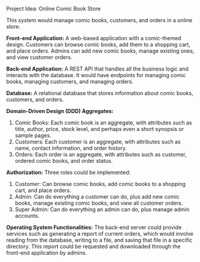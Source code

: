 Project Idea: Online Comic Book Store

This system would manage comic books, customers, and orders in a online store.

**Front-end Application:**
A web-based application with a comic-themed design. Customers can browse comic books, add them to a shopping cart, and place orders. Admins can add new comic books, manage existing ones, and view customer orders.

**Back-end Application:**
A REST API that handles all the business logic and interacts with the database. It would have endpoints for managing comic books, managing customers, and managing orders.

**Database:**
A relational database that stores information about comic books, customers, and orders.

**Domain-Driven Design (DDD) Aggregates:**
1. Comic Books: Each comic book is an aggregate, with attributes such as title, author, price, stock level, and perhaps even a short synopsis or sample pages.
2. Customers: Each customer is an aggregate, with attributes such as name, contact information, and order history.
3. Orders: Each order is an aggregate, with attributes such as customer, ordered comic books, and order status.

**Authorization:**
Three roles could be implemented:
1. Customer: Can browse comic books, add comic books to a shopping cart, and place orders.
2. Admin: Can do everything a customer can do, plus add new comic books, manage existing comic books, and view all customer orders.
3. Super Admin: Can do everything an admin can do, plus manage admin accounts.

**Operating System Functionalities:**
The back-end server could provide services such as generating a report of current orders, which would involve reading from the database, writing to a file, and saving that file in a specific directory. This report could be requested and downloaded through the front-end application by admins.
